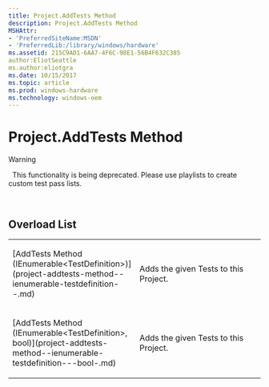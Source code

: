 ```yaml
---
title: Project.AddTests Method
description: Project.AddTests Method
MSHAttr:
- 'PreferredSiteName:MSDN'
- 'PreferredLib:/library/windows/hardware'
ms.assetid: 215C9AD1-6AA7-4F6C-98E1-56B4F632C385
author:EliotSeattle
ms.author:eliotgra
ms.date: 10/15/2017
ms.topic: article
ms.prod: windows-hardware
ms.technology: windows-oem
---
```


# Project.AddTests Method

>[!WARNING]
>  This functionality is being deprecated. Please use playlists to create custom test pass lists.

 

## <span id="Overload_List"></span><span id="overload_list"></span><span id="OVERLOAD_LIST"></span>Overload List


<table>
<colgroup>
<col width="50%" />
<col width="50%" />
</colgroup>
<tbody>
<tr class="odd">
<td><p>[AddTests Method (IEnumerable&lt;TestDefinition&gt;)](project-addtests-method--ienumerable-testdefinition--.md)</p></td>
<td><p>Adds the given Tests to this Project.</p></td>
</tr>
<tr class="even">
<td><p>[AddTests Method (IEnumerable&lt;TestDefinition&gt;, bool)](project-addtests-method--ienumerable-testdefinition---bool-.md)</p></td>
<td><p>Adds the given Tests to this Project.</p></td>
</tr>
</tbody>
</table>

 

 

 






